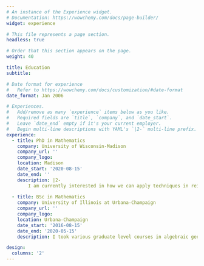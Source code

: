 ```yaml
---
# An instance of the Experience widget.
# Documentation: https://wowchemy.com/docs/page-builder/
widget: experience

# This file represents a page section.
headless: true

# Order that this section appears on the page.
weight: 40

title: Education
subtitle:

# Date format for experience
#   Refer to https://wowchemy.com/docs/customization/#date-format
date_format: Jan 2006

# Experiences.
#   Add/remove as many `experience` items below as you like.
#   Required fields are `title`, `company`, and `date_start`.
#   Leave `date_end` empty if it's your current employer.
#   Begin multi-line descriptions with YAML's `|2-` multi-line prefix.
experience:
  - title: PhD in Mathematics
    company: University of Wisconsin-Madison
    company_url: ''
    company_logo: 
    location: Madison
    date_start: '2020-08-15'
    date_end: ''
    description: |2-
        I am currently interested in how we can apply techniques in reinforcement learning to help pure mathematicians. Given a quesiton in mathematics, can we get a machine to learn how to generate useful, interpretable, and generalizable computations in that space that can give us some insight about how we can tackle the problem. I've also looked at how we can reconstruct linear subspaces using techniques in algebraic geometry. I am doing a graduate minor in computer science. 
        
  - title: BSc in Mathematics
    company: University of Illinois at Urbana-Champaign
    company_url: ''
    company_logo: 
    location: Urbana-Champaign
    date_start: '2016-08-15'
    date_end: '2020-05-15'
    description: I took various graduate level courses in algebraic geometry, commutative algebra, and algebraic topology at UIUC. I had the opportunity to work on research projects with Susan Tolman, studying Cremona transformations on Symplectic Manifolds, Dominic Culver, in studying Weierstrass equations for elliptic curves, and Zoi Rapti, in studying mathematical models of coevolutionary biology. <br /> I also took some time to explore the math world in a literal sense and participated in the Math in Moscow study abroad program in my third year - a challenging and engaging experience that shaped my early interest in algebraic geometry. 

design:
  columns: '2'
---
```

